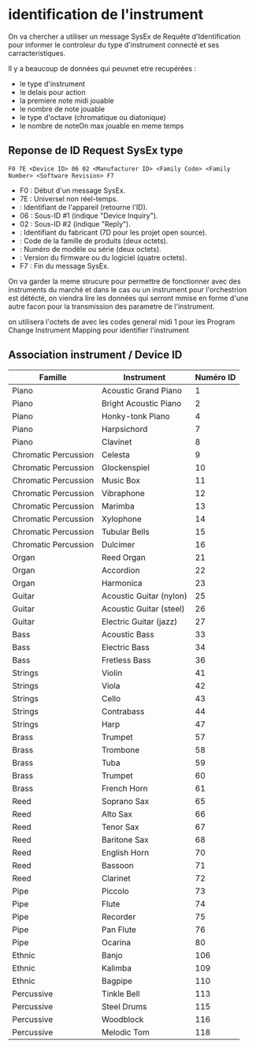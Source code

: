 # identification de l'instrument

On va chercher a utiliser un message SysEx de Requête d'Identification pour informer le controleur du type d'instrument connecté et ses carracteristiques.  

Il y a beaucoup de données qui peuvnet etre recupérées :
- le type d'instrument
- le delais pour action
- la premiere note midi jouable 
- le nombre de note jouable
- le type d'octave (chromatique ou diatonique)
- le nombre de noteOn max jouable en meme temps 
  

## Reponse de ID Request SysEx type
``` 
F0 7E <Device ID> 06 02 <Manufacturer ID> <Family Code> <Family Number> <Software Revision> F7
```
- F0 : Début d'un message SysEx.
- 7E : Universel non réel-temps.
- <Device ID> : Identifiant de l'appareil (retourne l'ID).
- 06 : Sous-ID #1 (indique "Device Inquiry").
- 02 : Sous-ID #2 (indique "Reply").
- <Manufacturer ID> : Identifiant du fabricant (7D pour les projet open source).
- <Family Code> : Code de la famille de produits (deux octets).
- <Family Number> : Numéro de modèle ou série (deux octets).
- <Software Revision> : Version du firmware ou du logiciel (quatre octets).
- F7 : Fin du message SysEx.

On va garder la meme strucure pour permettre de fonctionner avec des instruments du marché et dans le cas ou un instrument pour l'orchestrion est détécté, on viendra lire les données qui serront mmise en forme d'une autre facon pour la transmission des parametre de l'instrument.

on utilisera l'octets de <Device ID> avec les codes general midi 1 pour les Program Change Instrument Mapping pour identifier l'instrument

## Association instrument / Device ID 


| Famille        | Instrument              | Numéro ID|
|----------------|-------------------------|---------------------|
| Piano          | Acoustic Grand Piano     | 1                   |
| Piano          | Bright Acoustic Piano    | 2                   |
| Piano          | Honky-tonk Piano         | 4                   |
| Piano          | Harpsichord              | 7                   |
| Piano          | Clavinet                 | 8                   |
| Chromatic Percussion | Celesta            | 9                   |
| Chromatic Percussion | Glockenspiel       | 10                  |
| Chromatic Percussion | Music Box          | 11                  |
| Chromatic Percussion | Vibraphone         | 12                  |
| Chromatic Percussion | Marimba            | 13                  |
| Chromatic Percussion | Xylophone          | 14                  |
| Chromatic Percussion | Tubular Bells      | 15                  |
| Chromatic Percussion | Dulcimer           | 16                  |
| Organ          | Reed Organ               | 21                  |
| Organ          | Accordion                | 22                  |
| Organ          | Harmonica                | 23                  |
| Guitar         | Acoustic Guitar (nylon)  | 25                  |
| Guitar         | Acoustic Guitar (steel)  | 26                  |
| Guitar         | Electric Guitar (jazz)   | 27                  |
| Bass           | Acoustic Bass            | 33                  |
| Bass           | Electric Bass            | 34                  |
| Bass           | Fretless Bass            | 36                  |
| Strings        | Violin                   | 41                  |
| Strings        | Viola                   | 42                  |
| Strings        | Cello                   | 43                  |
| Strings        | Contrabass              | 44                  |
| Strings        |  Harp                   | 47                  |
| Brass          | Trumpet                 | 57                  |
| Brass          | Trombone                | 58                  |
| Brass          | Tuba                    | 59                  |
| Brass          | Trumpet                 | 60                  |
| Brass          | French Horn             | 61                  |
| Reed           | Soprano Sax             | 65                  |
| Reed           | Alto Sax                | 66                  |
| Reed           | Tenor Sax               | 67                  |
| Reed           | Baritone Sax            | 68                  |
| Reed           | English Horn            | 70                  |
| Reed           | Bassoon                 | 71                  |
| Reed           | Clarinet                | 72                  |
| Pipe           | Piccolo                 | 73                  |
| Pipe           | Flute                   | 74                  |
| Pipe           | Recorder                | 75                  |
| Pipe           | Pan Flute               | 76                  |
| Pipe           | Ocarina                 | 80                  |
| Ethnic         | Banjo                    | 106                 |
| Ethnic         | Kalimba                  | 109                 |
| Ethnic         | Bagpipe                  | 110                 |
| Percussive     | Tinkle Bell              | 113                 |
| Percussive     | Steel Drums              | 115                 |
| Percussive     | Woodblock                | 116                 |
| Percussive     | Melodic Tom              | 118                 |
